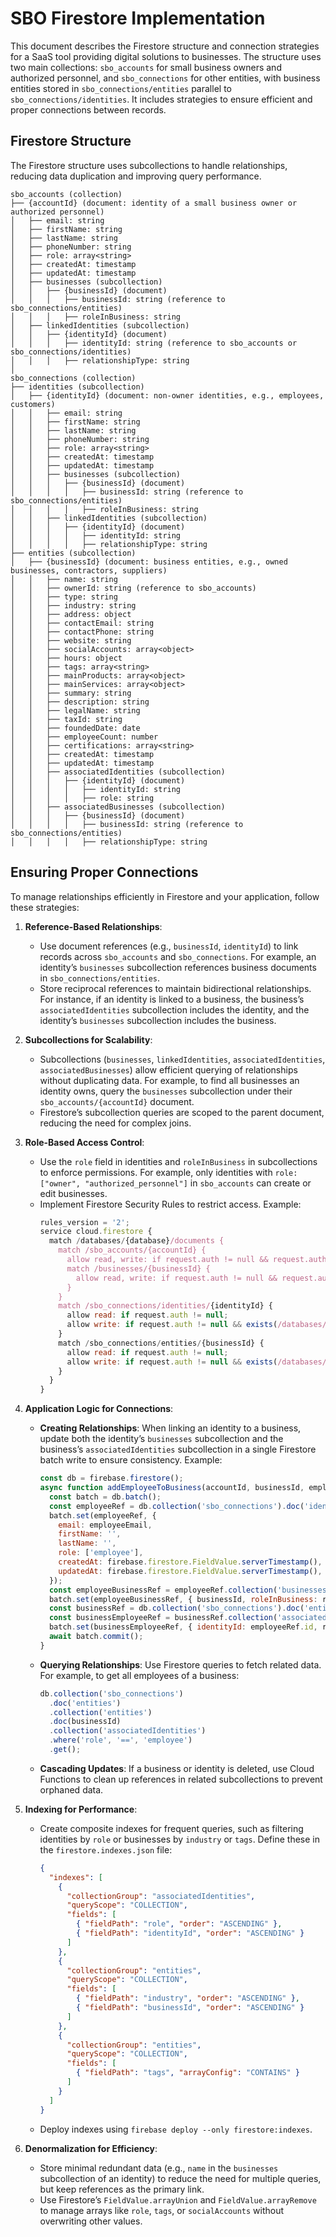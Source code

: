 # SBO Firestore Implementation

This document describes the Firestore structure and connection strategies for a SaaS tool providing digital solutions to businesses. The structure uses two main collections: `sbo_accounts` for small business owners and authorized personnel, and `sbo_connections` for other entities, with business entities stored in `sbo_connections/entities` parallel to `sbo_connections/identities`. It includes strategies to ensure efficient and proper connections between records.

## Firestore Structure
The Firestore structure uses subcollections to handle relationships, reducing data duplication and improving query performance.

```
sbo_accounts (collection)
├── {accountId} (document: identity of a small business owner or authorized personnel)
│   ├── email: string
│   ├── firstName: string
│   ├── lastName: string
│   ├── phoneNumber: string
│   ├── role: array<string>
│   ├── createdAt: timestamp
│   ├── updatedAt: timestamp
│   ├── businesses (subcollection)
│   │   ├── {businessId} (document)
│   │   │   ├── businessId: string (reference to sbo_connections/entities)
│   │   │   ├── roleInBusiness: string
│   ├── linkedIdentities (subcollection)
│   │   ├── {identityId} (document)
│   │   │   ├── identityId: string (reference to sbo_accounts or sbo_connections/identities)
│   │   │   ├── relationshipType: string
│
sbo_connections (collection)
├── identities (subcollection)
│   ├── {identityId} (document: non-owner identities, e.g., employees, customers)
│   │   ├── email: string
│   │   ├── firstName: string
│   │   ├── lastName: string
│   │   ├── phoneNumber: string
│   │   ├── role: array<string>
│   │   ├── createdAt: timestamp
│   │   ├── updatedAt: timestamp
│   │   ├── businesses (subcollection)
│   │   │   ├── {businessId} (document)
│   │   │   │   ├── businessId: string (reference to sbo_connections/entities)
│   │   │   │   ├── roleInBusiness: string
│   │   ├── linkedIdentities (subcollection)
│   │   │   ├── {identityId} (document)
│   │   │   │   ├── identityId: string
│   │   │   │   ├── relationshipType: string
├── entities (subcollection)
│   ├── {businessId} (document: business entities, e.g., owned businesses, contractors, suppliers)
│   │   ├── name: string
│   │   ├── ownerId: string (reference to sbo_accounts)
│   │   ├── type: string
│   │   ├── industry: string
│   │   ├── address: object
│   │   ├── contactEmail: string
│   │   ├── contactPhone: string
│   │   ├── website: string
│   │   ├── socialAccounts: array<object>
│   │   ├── hours: object
│   │   ├── tags: array<string>
│   │   ├── mainProducts: array<object>
│   │   ├── mainServices: array<object>
│   │   ├── summary: string
│   │   ├── description: string
│   │   ├── legalName: string
│   │   ├── taxId: string
│   │   ├── foundedDate: date
│   │   ├── employeeCount: number
│   │   ├── certifications: array<string>
│   │   ├── createdAt: timestamp
│   │   ├── updatedAt: timestamp
│   │   ├── associatedIdentities (subcollection)
│   │   │   ├── {identityId} (document)
│   │   │   │   ├── identityId: string
│   │   │   │   ├── role: string
│   │   ├── associatedBusinesses (subcollection)
│   │   │   ├── {businessId} (document)
│   │   │   │   ├── businessId: string (reference to sbo_connections/entities)
│   │   │   │   ├── relationshipType: string
```

## Ensuring Proper Connections
To manage relationships efficiently in Firestore and your application, follow these strategies:

1. **Reference-Based Relationships**:
   - Use document references (e.g., `businessId`, `identityId`) to link records across `sbo_accounts` and `sbo_connections`. For example, an identity’s `businesses` subcollection references business documents in `sbo_connections/entities`.
   - Store reciprocal references to maintain bidirectional relationships. For instance, if an identity is linked to a business, the business’s `associatedIdentities` subcollection includes the identity, and the identity’s `businesses` subcollection includes the business.

2. **Subcollections for Scalability**:
   - Subcollections (`businesses`, `linkedIdentities`, `associatedIdentities`, `associatedBusinesses`) allow efficient querying of relationships without duplicating data. For example, to find all businesses an identity owns, query the `businesses` subcollection under their `sbo_accounts/{accountId}` document.
   - Firestore’s subcollection queries are scoped to the parent document, reducing the need for complex joins.

3. **Role-Based Access Control**:
   - Use the `role` field in identities and `roleInBusiness` in subcollections to enforce permissions. For example, only identities with `role: ["owner", "authorized_personnel"]` in `sbo_accounts` can create or edit businesses.
   - Implement Firestore Security Rules to restrict access. Example:
     ```javascript
     rules_version = '2';
     service cloud.firestore {
       match /databases/{database}/documents {
         match /sbo_accounts/{accountId} {
           allow read, write: if request.auth != null && request.auth.uid == accountId;
           match /businesses/{businessId} {
             allow read, write: if request.auth != null && request.auth.uid == accountId;
           }
         }
         match /sbo_connections/identities/{identityId} {
           allow read: if request.auth != null;
           allow write: if request.auth != null && exists(/databases/$(database)/documents/sbo_accounts/$(request.auth.uid));
         }
         match /sbo_connections/entities/{businessId} {
           allow read: if request.auth != null;
           allow write: if request.auth != null && exists(/databases/$(database)/documents/sbo_accounts/$(request.auth.uid));
         }
       }
     }
     ```

4. **Application Logic for Connections**:
   - **Creating Relationships**: When linking an identity to a business, update both the identity’s `businesses` subcollection and the business’s `associatedIdentities` subcollection in a single Firestore batch write to ensure consistency. Example:
     ```javascript
     const db = firebase.firestore();
     async function addEmployeeToBusiness(accountId, businessId, employeeEmail, role) {
       const batch = db.batch();
       const employeeRef = db.collection('sbo_connections').doc('identities').collection('identities').doc();
       batch.set(employeeRef, {
         email: employeeEmail,
         firstName: '',
         lastName: '',
         role: ['employee'],
         createdAt: firebase.firestore.FieldValue.serverTimestamp(),
         updatedAt: firebase.firestore.FieldValue.serverTimestamp(),
       });
       const employeeBusinessRef = employeeRef.collection('businesses').doc(businessId);
       batch.set(employeeBusinessRef, { businessId, roleInBusiness: role });
       const businessRef = db.collection('sbo_connections').doc('entities').collection('entities').doc(businessId);
       const businessEmployeeRef = businessRef.collection('associatedIdentities').doc(employeeRef.id);
       batch.set(businessEmployeeRef, { identityId: employeeRef.id, role });
       await batch.commit();
     }
     ```
   - **Querying Relationships**: Use Firestore queries to fetch related data. For example, to get all employees of a business:
     ```javascript
     db.collection('sbo_connections')
       .doc('entities')
       .collection('entities')
       .doc(businessId)
       .collection('associatedIdentities')
       .where('role', '==', 'employee')
       .get();
     ```
   - **Cascading Updates**: If a business or identity is deleted, use Cloud Functions to clean up references in related subcollections to prevent orphaned data.

5. **Indexing for Performance**:
   - Create composite indexes for frequent queries, such as filtering identities by `role` or businesses by `industry` or `tags`. Define these in the `firestore.indexes.json` file:
     ```json
     {
       "indexes": [
         {
           "collectionGroup": "associatedIdentities",
           "queryScope": "COLLECTION",
           "fields": [
             { "fieldPath": "role", "order": "ASCENDING" },
             { "fieldPath": "identityId", "order": "ASCENDING" }
           ]
         },
         {
           "collectionGroup": "entities",
           "queryScope": "COLLECTION",
           "fields": [
             { "fieldPath": "industry", "order": "ASCENDING" },
             { "fieldPath": "businessId", "order": "ASCENDING" }
           ]
         },
         {
           "collectionGroup": "entities",
           "queryScope": "COLLECTION",
           "fields": [
             { "fieldPath": "tags", "arrayConfig": "CONTAINS" }
           ]
         }
       ]
     }
     ```
   - Deploy indexes using `firebase deploy --only firestore:indexes`.

6. **Denormalization for Efficiency**:
   - Store minimal redundant data (e.g., `name` in the `businesses` subcollection of an identity) to reduce the need for multiple queries, but keep references as the primary link.
   - Use Firestore’s `FieldValue.arrayUnion` and `FieldValue.arrayRemove` to manage arrays like `role`, `tags`, or `socialAccounts` without overwriting other values.